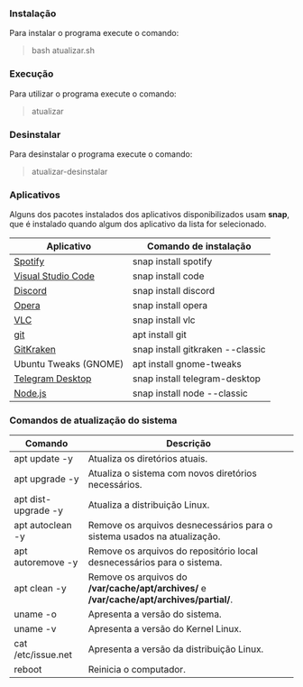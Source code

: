 ### Instalação
 Para instalar o programa execute o comando:
>bash atualizar.sh

### Execução
 Para utilizar o programa execute o comando:
>atualizar

### Desinstalar
 Para desinstalar o programa execute o comando:
>atualizar-desinstalar

### Aplicativos
Alguns dos pacotes instalados dos aplicativos disponibilizados usam **snap**, que é instalado quando algum dos aplicativo da lista for selecionado.

Aplicativo  | Comando de instalação
------------- | -------------
[Spotify](https://www.spotify.com/br/) | snap install spotify
[Visual Studio Code](https://code.visualstudio.com/) | snap install code
[Discord](https://discord.com/) | snap install discord
[Opera](https://www.opera.com/pt-br) | snap install opera
[VLC](https://www.videolan.org/vlc/index.pt-BR.html) | snap install vlc
[git](https://git-scm.com/) | apt install git
[GitKraken](https://www.gitkraken.com/) | snap install gitkraken --classic
Ubuntu Tweaks (GNOME) | apt install gnome-tweaks
[Telegram Desktop](https://desktop.telegram.org/) | snap install telegram-desktop
[Node.js](https://nodejs.org/en/) | snap install node --classic

### Comandos de atualização do sistema
Comando  | Descrição
------------- | -------------
apt update -y | Atualiza os diretórios atuais.
apt upgrade -y | Atualiza o sistema com novos diretórios necessários.
apt dist-upgrade -y | Atualiza a distribuição Linux.
apt autoclean -y | Remove os arquivos desnecessários para o sistema usados na atualização.
apt autoremove -y | Remove os arquivos do repositório local desnecessários para o sistema.   
apt clean -y | Remove os arquivos do **/var/cache/apt/archives/** e **/var/cache/apt/archives/partial/**.
uname -o | Apresenta a versão do sistema.
uname -v | Apresenta a versão do Kernel Linux.
cat /etc/issue.net | Apresenta a versão da distribuição Linux.
reboot | Reinicia o computador.
